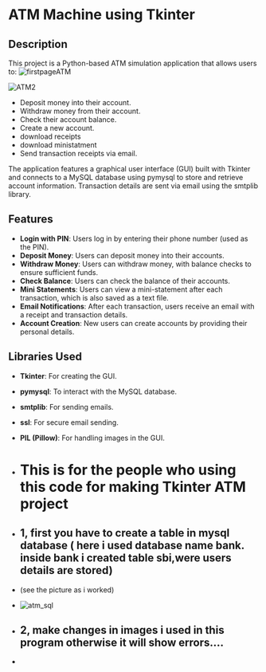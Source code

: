 # ATM Machine using Tkinter

## Description
This project is a Python-based ATM simulation application that allows users to:
![firstpageATM](https://github.com/user-attachments/assets/532024f6-85d5-4f97-bfdb-84d9a3454f90)

![ATM2](https://github.com/user-attachments/assets/ad2e4deb-a898-49de-856a-1961b88e885e)

- Deposit money into their account.
- Withdraw money from their account.
- Check their account balance.
- Create a new account.
- download receipts
- download ministatment
- Send transaction receipts via email.

The application features a graphical user interface (GUI) built with Tkinter and connects to a MySQL database using pymysql to store and retrieve account information. Transaction details are sent via email using the smtplib library.

## Features
- **Login with PIN**: Users log in by entering their phone number (used as the PIN).
- **Deposit Money**: Users can deposit money into their accounts.
- **Withdraw Money**: Users can withdraw money, with balance checks to ensure sufficient funds.
- **Check Balance**: Users can check the balance of their accounts.
- **Mini Statements**: Users can view a mini-statement after each transaction, which is also saved as a text file.
- **Email Notifications**: After each transaction, users receive an email with a receipt and transaction details.
- **Account Creation**: New users can create accounts by providing their personal details.

## Libraries Used
- **Tkinter**: For creating the GUI.
- **pymysql**: To interact with the MySQL database.
- **smtplib**: For sending emails.
- **ssl**: For secure email sending.
- **PIL (Pillow)**: For handling images in the GUI.

- # This is for the people who using this code for making Tkinter ATM project
- ## 1, first you have to create a table in mysql database ( here i used database name bank. inside bank i created table sbi,were users details  are stored)
- (see the picture as i worked)
-  ![atm_sql](https://github.com/user-attachments/assets/871e0140-3f9e-48ab-a494-07db5eea84a1)
- ## 2, make changes in images i used in this program otherwise it will show errors....
-
